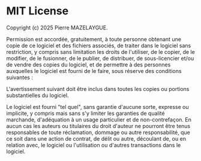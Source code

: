 # MIT License

Copyright (c) 2025 Pierre MAZELAYGUE.

Permission est accordée, gratuitement, à toute personne obtenant une copie de ce logiciel et des fichiers associés, de traiter dans le logiciel sans restriction, y compris sans limitation les droits de l'utiliser, de le copier, de le modifier, de le fusionner, de le publier, de distribuer, de sous-licencier et/ou de vendre des copies du logiciel, et de permettre à des personnes auxquelles le logiciel est fourni de le faire, sous réserve des conditions suivantes :

L'avertissement suivant doit être inclus dans toutes les copies ou portions substantielles du logiciel.

Le logiciel est fourni "tel quel", sans garantie d'aucune sorte, expresse ou implicite, y compris mais sans s'y limiter les garanties de qualité marchande, d'adéquation à un usage particulier et de non-contrefaçon. En aucun cas les auteurs ou titulaires du droit d'auteur ne pourront être tenus responsables de toute réclamation, dommage ou autre responsabilité, que ce soit dans une action de contrat, de délit ou autre, découlant de, ou en relation avec, le logiciel ou l'utilisation ou d'autres transactions dans le logiciel.
